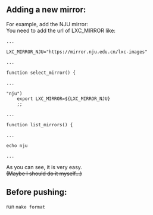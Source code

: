 ## Adding a new mirror:
For example, add the NJU mirror:      
You need to add the url of LXC_MIRROR like:      
```
...

LXC_MIRROR_NJU="https://mirror.nju.edu.cn/lxc-images"

...

function select_mirror() {

...

"nju")
    export LXC_MIRROR=${LXC_MIRROR_NJU}
    ;;

...

function list_mirrors() {

...

echo nju

...
```
As you can see, it is very easy.      
~~(Maybe I should do it myself...)~~      
## Before pushing:
run `make format`